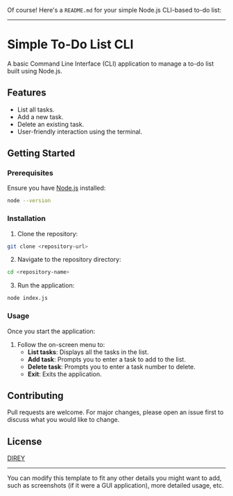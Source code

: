 Of course! Here's a `README.md` for your simple Node.js CLI-based to-do list:

---

# Simple To-Do List CLI

A basic Command Line Interface (CLI) application to manage a to-do list built using Node.js.

## Features
- List all tasks.
- Add a new task.
- Delete an existing task.
- User-friendly interaction using the terminal.

## Getting Started

### Prerequisites

Ensure you have [Node.js](https://nodejs.org/) installed:

```bash
node --version
```

### Installation

1. Clone the repository:
```bash
git clone <repository-url>
```

2. Navigate to the repository directory:
```bash
cd <repository-name>
```

3. Run the application:
```bash
node index.js
```

### Usage

Once you start the application:

1. Follow the on-screen menu to:
   - **List tasks**: Displays all the tasks in the list.
   - **Add task**: Prompts you to enter a task to add to the list.
   - **Delete task**: Prompts you to enter a task number to delete.
   - **Exit**: Exits the application.

## Contributing

Pull requests are welcome. For major changes, please open an issue first to discuss what you would like to change.

## License

[DIREY](https://github.com/AkadirDirey/)

---

You can modify this template to fit any other details you might want to add, such as screenshots (if it were a GUI application), more detailed usage, etc.
